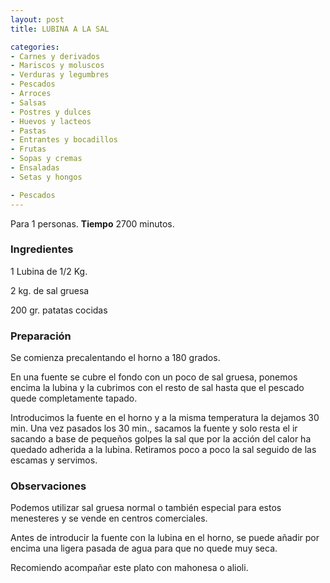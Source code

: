 ```yaml
---
layout: post
title: LUBINA A LA SAL

categories:
- Carnes y derivados
- Mariscos y moluscos
- Verduras y legumbres
- Pescados
- Arroces
- Salsas
- Postres y dulces
- Huevos y lacteos
- Pastas
- Entrantes y bocadillos
- Frutas
- Sopas y cremas
- Ensaladas
- Setas y hongos

- Pescados
---
```

Para 1 personas.
<b>Tiempo</b> 2700 minutos.

<h3>Ingredientes</h3>

1 Lubina de 1/2 Kg.

2 kg. de sal gruesa

200 gr. patatas cocidas

<h3>Preparación</h3>

Se comienza precalentando el horno a 180 grados.

En una fuente se cubre el fondo con un poco de sal gruesa, ponemos encima la lubina y la cubrimos con el resto de sal hasta que el pescado quede completamente tapado.

Introducimos la fuente en el horno y a la misma temperatura la dejamos 30 min. Una vez pasados los 30 min., sacamos la fuente y solo resta el ir sacando a base de pequeños golpes la sal que por la acción del calor ha quedado adherida a la lubina. Retiramos poco a poco la sal seguido de las escamas y servimos.

<h3>Observaciones</h3>

Podemos utilizar sal gruesa normal o también especial para estos menesteres y se vende en centros comerciales.

Antes de introducir la fuente con la lubina en el horno, se puede añadir por encima una ligera pasada de agua para que no quede muy seca.

Recomiendo acompañar este plato con mahonesa o alioli.

